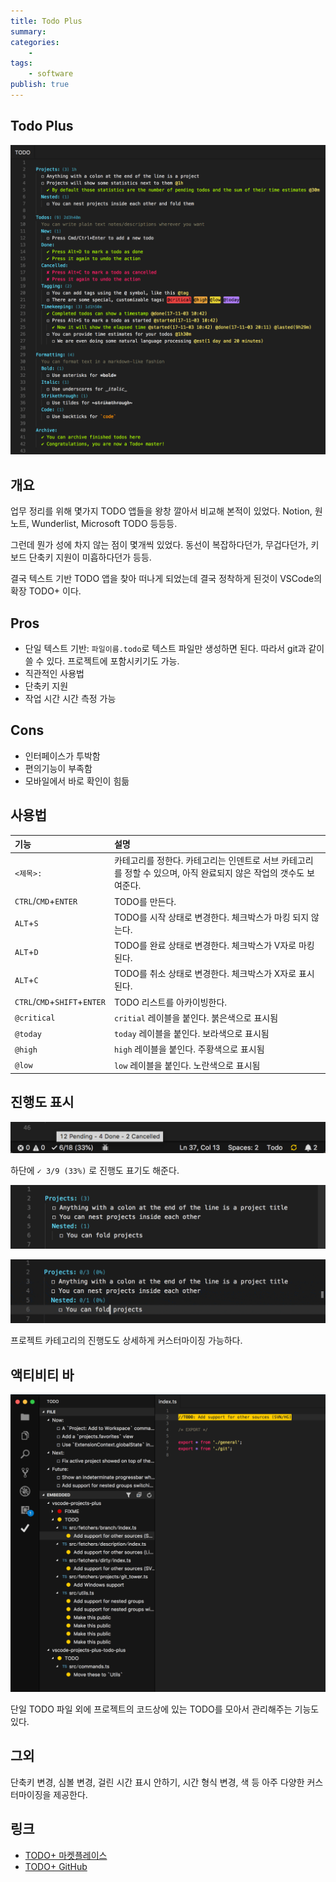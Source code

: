 ```yaml
---
title: Todo Plus
summary: 
categories:
    - 
tags:
    - software
publish: true
---
```

## Todo Plus

![TODO+](https://github.com/fabiospampinato/vscode-todo-plus/raw/master/resources/demo/syntax.png)

## 개요

업무 정리를 위해 몇가지 TODO 앱들을 왕창 깔아서 비교해 본적이 있었다. Notion, 원노트, Wunderlist, Microsoft TODO 등등등.

그런데 뭔가 성에 차지 않는 점이 몇개씩 있었다. 동선이 복잡하다던가, 무겁다던가, 키보드 단축키 지원이 미흡하다던가 등등.

결국 텍스트 기반 TODO 앱을 찾아 떠나게 되었는데 결국 정착하게 된것이 VSCode의 확장 TODO+ 이다.

## Pros

- 단일 텍스트 기반: `파일이름.todo`로 텍스트 파일만 생성하면 된다. 따라서 git과 같이 쓸 수 있다. 프로젝트에 포함시키기도 가능.
- 직관적인 사용법
- 단축키 지원
- 작업 시간 시간 측정 가능

## Cons

- 인터페이스가 투박함
- 편의기능이 부족함
- 모바일에서 바로 확인이 힘듦

## 사용법

| 기능 | 설명 |
| :--| :--|
| `<제목>:` | 카테고리를 정한다. 카테고리는 인덴트로 서브 카테고리를 정할 수 있으며, 아직 완료되지 않은 작업의 갯수도 보여준다. |
| `CTRL`/`CMD`+`ENTER` | TODO를 만든다. |
| `ALT`+`S` | TODO를 시작 상태로 변경한다. 체크박스가 마킹 되지 않는다. |
| `ALT`+`D` | TODO를 완료 상태로 변경한다. 체크박스가 V자로 마킹된다. |
| `ALT`+`C` | TODO를 취소 상태로 변경한다. 체크박스가 X자로 표시된다. |
| `CTRL`/`CMD`+`SHIFT`+`ENTER` | TODO 리스트를 아카이빙한다. |
| `@critical` | `critial` 레이블을 붙인다. 붉은색으로 표시됨 |
| `@today` | `today` 레이블을 붙인다. 보라색으로 표시됨 |
| `@high` | `high` 레이블을 붙인다. 주황색으로 표시됨 |
| `@low` | `low` 레이블을 붙인다. 노란색으로 표시됨 |

## 진행도 표시

![진행도](https://github.com/fabiospampinato/vscode-todo-plus/raw/master/resources/demo/statistics.png)

하단에 `✓ 3/9 (33%)` 로 진행도 표기도 해준다.

![카테고리진행도](https://github.com/fabiospampinato/vscode-todo-plus/raw/master/resources/demo/project_statistics.png)

![카테고리상세진행도](https://github.com/fabiospampinato/vscode-todo-plus/raw/master/resources/demo/project_statistics_adv.gif)

프로젝트 카테고리의 진행도도 상세하게 커스터마이징 가능하다.

## 액티비티 바

![액티비티바](https://github.com/fabiospampinato/vscode-todo-plus/raw/master/resources/demo/activity_bar_views.png)

단일 TODO 파일 외에 프로젝트의 코드상에 있는 TODO를 모아서 관리해주는 기능도 있다.

## 그외

단축키 변경, 심볼 변경, 걸린 시간 표시 안하기, 시간 형식 변경, 색 등 아주 다양한 커스터마이징을 제공한다.

## 링크

- [TODO+ 마켓플레이스](https://marketplace.visualstudio.com/items?itemName=fabiospampinato.vscode-todo-plus)
- [TODO+ GitHub](https://github.com/fabiospampinato/vscode-todo-plus)
